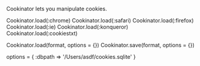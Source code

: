 Cookinator lets you manipulate cookies.

Cookinator.load(:chrome)
Cookinator.load(:safari)
Cookinator.load(:firefox)
Cookinator.load(:ie)
Cookinator.load(:konqueror)
Cookinator.load(:cookiestxt)

Cookinator.load(format, options = {})
Cookinator.save(format, options = {})

options = { :dbpath => '/Users/asdf/cookies.sqlite' }


